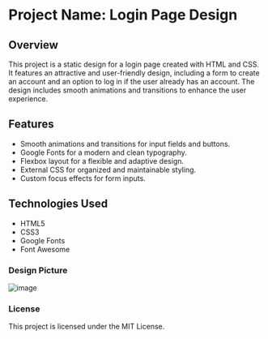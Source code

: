 # Project Name: Login Page Design

## Overview
This project is a static design for a login page created with HTML and CSS. It features an attractive and user-friendly design, including a form to create an account and an option to log in if the user already has an account. The design includes smooth animations and transitions to enhance the user experience.

## Features
- Smooth animations and transitions for input fields and buttons.
- Google Fonts for a modern and clean typography.
- Flexbox layout for a flexible and adaptive design.
- External CSS for organized and maintainable styling.
- Custom focus effects for form inputs.

## Technologies Used
- HTML5
- CSS3
- Google Fonts
- Font Awesome


### Design Picture
![image](https://github.com/SlytherSavior/JS-Projects/assets/85357750/0399a834-b2fc-4a2f-9f48-381b1a368055)


### License
This project is licensed under the MIT License.




